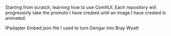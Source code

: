 Starting from scratch, learning how to use ComfiUI. Each repository will progressivly take the promots I have created until an image I have created is animated. 




IPadapter Embed json file I used to turn Gengar into Bray Wyatt 
